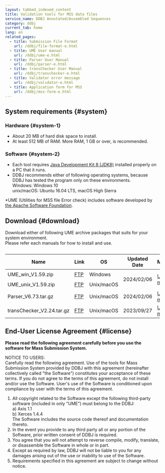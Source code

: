 ```yaml
---
layout: tabbed_indexed_content
title: Validation tools for MSS data files
service_name: DDBJ Annotated/Assembled Sequences
category: ddbj
current_tab: home
lang: en
related_pages:
  - title: Submission File Format
    url: /ddbj/file-format-e.html
  - title: UME User manual
    url: /ddbj/ume-e.html
  - title: Parser User Manual
    url: /ddbj/parser-e.html
  - title: transChecker User Manual
    url: /ddbj/transchecker-e.html
  - title: Validator error message
    url: /ddbj/validator-e.html
  - title: Application form for MSS
    url: /ddbj/mss-form-e.html
---
```


## System requirements  {#system}

### Hardware  {#system-1}

  - About 20 MB of hard disk space to install.
  - At least 512 MB of RAM. More RAM, 1 GB or over, is recommended.

### Software  {#system-2}

  - Each tool requires [Java Development Kit 8 (JDK8)](http://www.oracle.com/technetwork/java/javase/downloads/index.html) installed properly on a PC that it runs.
  - DDBJ recommends either of following operating systems, because DDBJ has tested the program only on these environments.  
    Windows: Windows 10  
    unix/macOS: Ubuntu 16.04 LTS, macOS High Sierra

<span class="red">\*</span>UME (Utilities for MSS file Error check) includes software developed by [the Apache Software Foundation](//www.apache.org/).

## Download  {#download}

Download either of following UME archive packages that suits for your system environment.  
Please refer each manuals for how to install and use.

<table>
    <caption></caption> 
    <thead>
      <tr>
        <th>Name</th>
        <th>Link</th>
        <th>OS</th>
        <th>Updated Date</th>
        <th>Manual</th>
        <th>Comments</th>
      </tr>
    </thead>
    <tbody>
      <tr>
        <td>UME_win_V1.59.zip</td>
        <td><a href="https://ddbj.nig.ac.jp/public/ddbj-cib/MSS/UME_win_V1.59.zip">FTP</a></td>
        <td>Windows</td>
        <td rowspan="2">2024/02/06</td>
        <td rowspan="2"><a href="/ddbj/ume-e.html">User's manual</a></td>
        <td rowspan="2">UME contains Parser and transChecker.</td>
      </tr>
      <tr>
        <td>UME_unix_V1.59.zip</td>
        <td><a href="https://ddbj.nig.ac.jp/public/ddbj-cib/MSS/UME_unix_V1.59.zip">FTP</a></td>
        <td>Unix/macOS</td>
      </tr>
      <tr>
        <td>Parser_V6.73.tar.gz</td>
        <td><a href="https://ddbj.nig.ac.jp/public/ddbj-cib/MSS/Parser_V6.73.tar.gz">FTP</a></td>
        <td>Unix/macOS</td>
        <td>2024/02/06</td>
        <td><a href="/ddbj/parser-e.html">User's manual</a></td>
        <td></td>
      </tr>
      <tr>
        <td>transChecker_V2.24.tar.gz</td>
        <td><a href="https://ddbj.nig.ac.jp/public/ddbj-cib/MSS/transChecker_V2.24.tar.gz">FTP</a></td>
        <td>Unix/macOS</td>
        <td>2023/09/27</td>
        <td><a href="/ddbj/transchecker-e.html">User's manual</a></td>
        <td></td>
      </tr>
    </tbody>
</table>

## End-User License Agreement  {#license}

**Please read the following agreement carefully before you use the software for Mass Submission System.**

NOTICE TO USERS:  
Carefully read the following agreement. Use of the tools for Mass Submission System provided by DDBJ with this agreement (hereinafter collectively called "the Software") constitutes your acceptance of these terms. If you do not agree to the terms of this agreement, do not install and/or use the Software. User's use of the Software is conditioned upon compliance by user with the terms of this agreement.

1.  All copyright related to the Software except the following third-party software (included in only "UME") must belong to the DDBJ:  
    a) Axis 1.1  
    b) Xerces 1.4.4  
    The Software includes the source code thereof and documentation thereto.
2.  In the event you provide to any third party all or any portion of the Software, prior written consent of DDBJ is required.
3.  You agree that you will not attempt to reverse compile, modify, translate, or disassemble the Software in whole or in part.
4.  Except as required by law, DDBJ will not be liable to you for any damages arising out of the use or inability to use of the Software.
5.  Requirements specified in this agreement are subject to change without notice.
